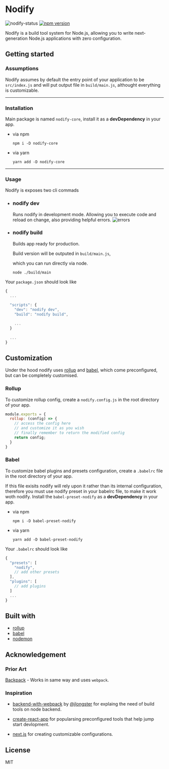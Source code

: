 # Nodify

![nodify-status](https://david-dm.org/shrynx/nodify.svg?path=packages/nodify-core)
[![npm version](https://badge.fury.io/js/nodify-core.svg)](https://badge.fury.io/js/nodify-core)

Nodify is a build tool system for Node.js, allowing you to write next-generation Node.js applications with zero configuration.

## Getting started

### Assumptions

  Nodify assumes by default the entry point of your application to be `src/index.js` 
  and will put output file in `build/main.js`, althought everything is customizable.

* * *

### Installation

  Main package is named `nodify-core`, install it as a **devDependency** in your app.

-   via npm

    ```shell
    npm i -D nodify-core
    ```

-   via yarn

    ```shell
    yarn add -D nodify-core
    ```

* * *

### Usage

  Nodify is exposes two cli commads

-   ### **nodify dev**

     Runs nodify in development mode.
     Allowing you to execute code and reload on change,
     also providing helpful errors.
     ![errors](https://user-images.githubusercontent.com/4706261/32256050-0fa77fa4-bef0-11e7-9326-e678cf7523ac.png)

-   ### **nodify build**

    Builds app ready for production.

    Build version will be outputed in `build/main.js`,

    which you can run directly via node.

    ```shell
    node ./build/main
    ```

Your `package.json` should look like

```javascript
{
  ...
  
  "scripts": {
    "dev": "nodify dev",
    "build": "nodify build",

    ...
  }
  
  ...
}
```

## Customization

Under the hood nodify uses [rollup](https://rollupjs.org/) and [babel](https://babeljs.io/), 
which come preconfigured, but can be completely customised.

### Rollup

To customize rollup config, create a `nodify.config.js` in the root directory of your app.

```javascript
module.exports = {
  rollup: (config) => {
    // access the config here
    // and customize it as you wish
    // finally remember to return the modified config
    return config;
  }
}
```

### Babel

To customize babel plugins and presets configuration, 
create a `.babelrc` file in the root directory of your app.

If this file exisits nodify will rely upon it rather than its internal configuration,
therefore you must use nodify preset in your babelrc file, to make it work woth nodify.
Install the `babel-preset-nodify` as a **devDependency** in your app.

-   via npm

    ```shell
    npm i -D babel-preset-nodify
    ```

-   via yarn

    ```shell
    yarn add -D babel-preset-nodify
    ```

Your `.babelrc` should look like

```javascript
{
  "presets": [
    "nodify",
    // add other presets
  ],
  "plugins": [
    // add plugins
  ]
  ...
}
```

## Built with

-   [rollup](https://rollupjs.org/)
-   [babel](https://babeljs.io/)
-   [nodemon](https://nodemon.io/)

## Acknowledgement

### Prior Art

[Backpack](https://github.com/jaredpalmer/backpack) - Works in same way and uses `webpack`.

### Inspiration

-   [backend-with-webpack](http://jlongster.com/Backend-Apps-with-Webpack--Part-I) by [@jlongster](https://github.com/jlongster)
    for explaing the need of build tools on node backend. 

-   [create-react-app](https://github.com/facebookincubator/create-react-app)
    for popularsing preconfigured tools that help jump start devlopment.

-   [next.js](https://github.com/zeit/next.js)
    for creating customizable configurations.

## License

MIT
